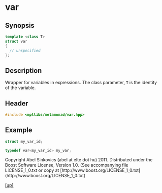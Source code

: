 # var

## Synopsis

```cpp
template <class T>
struct var
{
  // unspecified
};
```

## Description

Wrapper for variables in expressions. The class parameter, `T` is the identity
of the variable.

## Header

```cpp
#include <mpllibs/metamonad/var.hpp>
```

## Example

```cpp
struct my_var_id;

typedef var<my_var_id> my_var;
```

<p class="copyright">
Copyright Abel Sinkovics (abel at elte dot hu) 2011.
Distributed under the Boost Software License, Version 1.0.
(See accompanying file LICENSE_1_0.txt or copy at
[http://www.boost.org/LICENSE_1_0.txt](http://www.boost.org/LICENSE_1_0.txt)
</p>

[[up]](reference.html)



